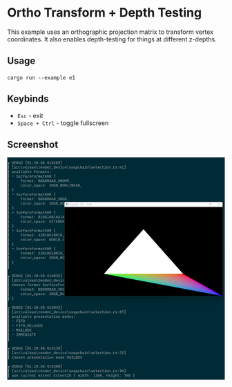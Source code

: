 # Ortho Transform + Depth Testing

This example uses an orthographic projection matrix to transform vertex
coordinates. It also enables depth-testing for things at different z-depths.

## Usage

```
cargo run --example e1
```

## Keybinds

* `Esc` - exit
* `Space + Ctrl` - toggle fullscreen

## Screenshot

![screenshot](./screenshot.PNG)

